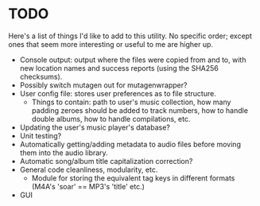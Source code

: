 TODO
====

Here's a list of things I'd like to add to this utility. No specific order; except ones that seem more interesting or useful to me are higher up.

* Console output: output where the files were copied from and to, with new location names and success reports (using the SHA256 checksums).
* Possibly switch mutagen out for mutagenwrapper?
* User config file: stores user preferences as to file structure.
	* Things to contain: path to user's music collection, how many padding zeroes should be added to track numbers, how to handle double albums, how to handle compilations, etc.
* Updating the user's music player's database?
* Unit testing?
* Automatically getting/adding metadata to audio files before moving them into the audio library.
* Automatic song/album title capitalization correction?
* General code cleanliness, modularity, etc.
	* Module for storing the equivalent tag keys in different formats (M4A's 'soar' == MP3's 'title' etc.)
* GUI
